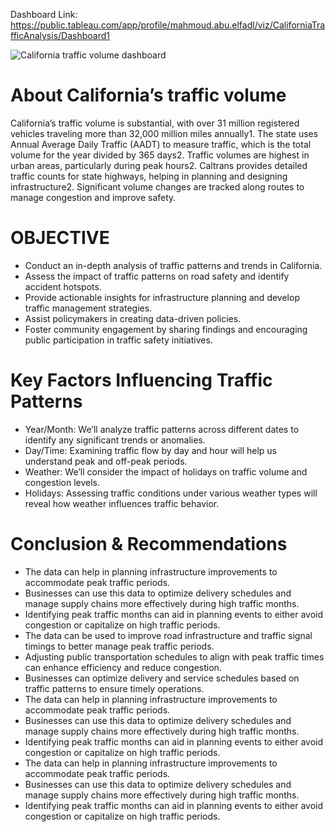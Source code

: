 Dashboard Link: https://public.tableau.com/app/profile/mahmoud.abu.elfadl/viz/CaliforniaTrafficAnalysis/Dashboard1

![California traffic volume dashboard](https://github.com/user-attachments/assets/4d8bdaad-3796-4ee1-9063-5ec521af1ea5)

# About California’s traffic volume 
California’s traffic volume is substantial, with over 31 million registered vehicles traveling more than 32,000 million miles annually1. The state uses Annual Average Daily Traffic (AADT) to measure traffic, which is the total volume for the year divided by 365 days2. Traffic volumes are highest in urban areas, particularly during peak hours2. Caltrans provides detailed traffic counts for state highways, helping in planning and designing infrastructure2. Significant volume changes are tracked along routes to manage congestion and improve safety.

# OBJECTIVE

- Conduct an in-depth analysis of traffic patterns and trends in California.
- Assess the impact of traffic patterns on road safety and identify accident hotspots.
- Provide actionable insights for infrastructure planning and develop traffic management strategies.
- Assist policymakers in creating data-driven policies.
- Foster community engagement by sharing findings and encouraging public participation in traffic safety initiatives.


# Key Factors Influencing Traffic Patterns

- Year/Month: We’ll analyze traffic patterns across different dates to identify any significant trends or anomalies.
- Day/Time: Examining traffic flow by day and hour will help us understand peak and off-peak periods.
- Weather: We’ll consider the impact of holidays on traffic volume and congestion levels.
- Holidays: Assessing traffic conditions under various weather types will reveal how weather influences traffic behavior.


# Conclusion & Recommendations 
- The data can help in planning infrastructure improvements to accommodate peak traffic periods.
- Businesses can use this data to optimize delivery schedules and manage supply chains more effectively during high traffic months.
- Identifying peak traffic months can aid in planning events to either avoid congestion or capitalize on high traffic periods.
- The data can be used to improve road infrastructure and traffic signal timings to better manage peak traffic periods.
- Adjusting public transportation schedules to align with peak traffic times can enhance efficiency and reduce congestion.
- Businesses can optimize delivery and service schedules based on traffic patterns to ensure timely operations.
- The data can help in planning infrastructure improvements to accommodate peak traffic periods.
- Businesses can use this data to optimize delivery schedules and manage supply chains more effectively during high traffic months.
- Identifying peak traffic months can aid in planning events to either avoid congestion or capitalize on high traffic periods.
- The data can help in planning infrastructure improvements to accommodate peak traffic periods.
- Businesses can use this data to optimize delivery schedules and manage supply chains more effectively during high traffic months.
- Identifying peak traffic months can aid in planning events to either avoid congestion or capitalize on high traffic periods.









